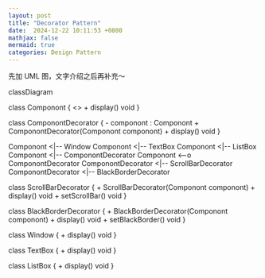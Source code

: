 ```yaml
---
layout: post
title: "Decorator Pattern"
date:  2024-12-22 10:11:53 +0800
mathjax: false
mermaid: true
categories: Design Pattern
---
```


先加 UML 图，文字介绍之后再补充～

<div class="mermaid">
classDiagram

class Componont {
    <<Abstract>>
    + display() void
}

class ComponontDecorator {
    - componont : Componont
    + ComponontDecorator(Componont componont)
    + display() void
}

Componont <|-- Window
Componont <|-- TextBox
Componont <|-- ListBox
Componont <|-- ComponontDecorator
Componont <--o ComponontDecorator
ComponontDecorator <|-- ScrollBarDecorator
ComponontDecorator <|-- BlackBorderDecorator

class ScrollBarDecorator {
    + ScrollBarDecorator(Componont componont)
    + display() void
    + setScrollBar() void
}

class BlackBorderDecorator {
    + BlackBorderDecorator(Componont componont)
    + display() void
    + setBlackBorder() void
}

class Window {
    + display() void
}

class TextBox {
    + display() void
}

class ListBox {
    + display() void
}
</div>
